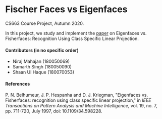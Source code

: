 # Fischer Faces vs Eigenfaces

CS663 Course Project, Autumn 2020.

In this project, we study and implement the [paper](https://ieeexplore.ieee.org/document/598228) on Eigenfaces vs. Fisherfaces: Recognition
Using Class Specific Linear Projection.

#### Contributors (in no specific order)

- Niraj Mahajan (180050069)
- Samarth Singh (180050090)
- Shaan Ul Haque (180070053)

#### References

P. N. Belhumeur, J. P. Hespanha and D. J. Kriegman, "Eigenfaces vs. Fisherfaces: recognition using class specific linear projection," in *IEEE Transactions on Pattern Analysis and Machine Intelligence*, vol. 19, no. 7, pp. 711-720, July 1997, doi: 10.1109/34.598228.